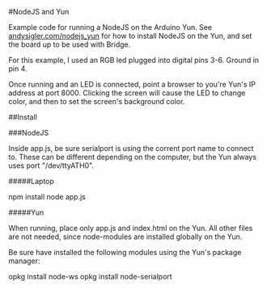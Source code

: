 #NodeJS and Yun

Example code for running a NodeJS on the Arduino Yun. See [andysigler.com/nodejs_yun](http://www.andysigler.com/nodejs_yun) for how to install NodeJS on the Yun, and set the board up to be used with Bridge.

For this example, I used an RGB led plugged into digital pins 3-6. Ground in pin 4.

Once running and an LED is connected, point a browser to you're Yun's IP address at port 8000. Clicking the screen will cause the LED to change color, and then to set the screen's background color.

##Install

###NodeJS

Inside app.js, be sure serialport is using the corrent port name to connect to. These can be different depending on the computer, but the Yun always uses port "/dev/ttyATH0".

#####Laptop

npm install
node app.js

#####Yun

When running, place only app.js and index.html on the Yun. All other files are not needed, since node-modules are installed globally on the Yun.

Be sure have installed the following modules using the Yun's package manager:

opkg install node-ws
opkg install node-serialport